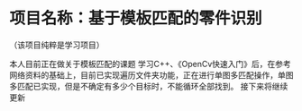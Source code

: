 # 项目名称：基于模板匹配的零件识别
（该项目纯粹是学习项目）

本人目前正在做关于模板匹配的课题
学习C++、《OpenCv快速入门》后，在参考网络资料的基础上，目前已实现遍历文件夹功能，正在进行单图多匹配操作，单图多匹配已实现，但是不确定有多少个目标时，不能循环全部找到。
接下来将继续更新





